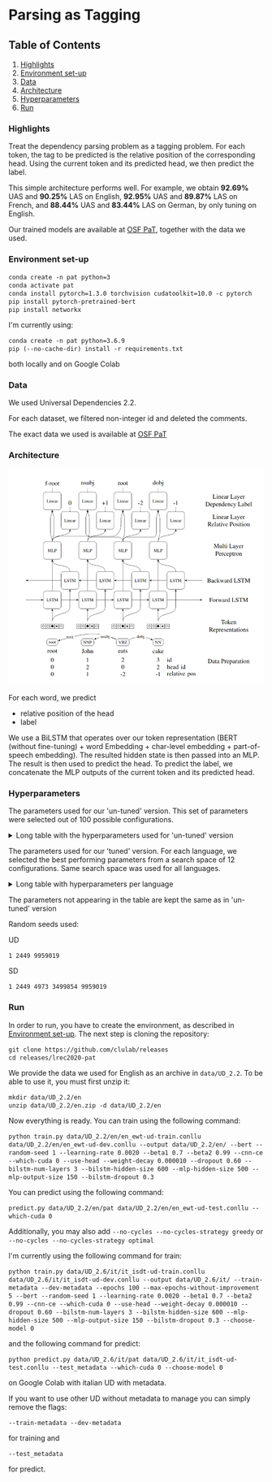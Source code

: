 # Parsing as Tagging

## Table of Contents
1. [Highlights](#highlights)
2. [Environment set-up](#environment_setup)
3. [Data](#data)
4. [Architecture](#architecture)
5. [Hyperparameters](#hyperparameters)
6. [Run](#run)

<a name="highlights"></a>
### Highlights
Treat the dependency parsing problem as a tagging problem. For each token, the tag to be predicted is the relative position of the corresponding head. Using the current token and its predicted head, we then predict the label.

This simple architecture performs well. For example, we obtain <b>92.69%</b> UAS and <b>90.25%</b> LAS on English, <b>92.95%</b> UAS and <b>89.87%</b> LAS on French, and <b>88.44%</b> UAS and <b>83.44%</b> LAS on German, by only tuning on English.


Our trained models are available at [OSF PaT](https://osf.io/xpr27/), together with the data we used.

<a name="environment_setup"></a>
### Environment set-up
```
conda create -n pat python=3
conda activate pat
conda install pytorch=1.3.0 torchvision cudatoolkit=10.0 -c pytorch
pip install pytorch-pretrained-bert
pip install networkx
```

I'm currently using:
```
conda create -n pat python=3.6.9
pip (--no-cache-dir) install -r requirements.txt
```
both locally and on Google Colab

<a name="data"></a>
### Data
We used Universal Dependencies 2.2.

For each dataset, we filtered non-integer id and deleted the comments.

The exact data we used is available at [OSF PaT](https://osf.io/xpr27/)

<a name="architecture"></a>
### Architecture
![Architecture](architecture.png)

For each word, we predict 
* relative position of the head
* label

We use a BiLSTM that operates over our token representation (BERT (without fine-tuning) + word Embedding + char-level embedding + part-of-speech embedding). The resulted hidden state is then passed into an MLP. The result is then used to predict the head. To predict the label, we concatenate the MLP outputs of the current token and its predicted head.


<a name="hyperparameters"></a>
### Hyperparameters

The parameters used for our 'un-tuned' version. This set of parameters were selected out of 100 possible configurations.

<details>
  <summary>Long table with the hyperparameters used for 'un-tuned' version</summary>

| Parameter                              | Value     |
|----------------------------------------|-----------|
| Early stopping                         | 3         |
| Batch size                             | 64        |
| CNN kernel size                        | 3         |
| CNN embedding size                     | 50        |
| CNN output size                        | 50        |
| Learning rate                          | 0.002     |
| &beta;<sub>1</sub>, &beta;<sub>2</sub> | 0.7, 0.99 |
| Dropout                                | 0.6       |
| Weight decay                           | 1e-5      |
| BiLSTM layers                          | 3         |
| BiLSTM hidden-size                     | 600       |
| BiLSTM dropout                         | 0.3       |
| MLP Hidden Layers                      | 500, 150  |
</details>

The parameters used for our 'tuned' version. For each language, we selected the best performing parameters from a search space of 12 configurations. Same search space was used for all languages.

<details>
  <summary>Long table with hyperparameters per language</summary>
  
|         | Learning rate | Dropout | MLP Hidden Layers |
|---------|---------------|---------|-------------------|
| ar      | 0.0025        | 0.50    | 400, 150          |
| bu      | 0.0025        | 0.50    | 400, 150          |
| ca      | 0.0025        | 0.50    | 400, 150          |
| cs      | 0.0020        | 0.50    | 500, 150          |
| de      | 0.0020        | 0.55    | 500, 150          |
| en      | 0.0020        | 0.60    | 500, 150          |
| en (SD) | 0.0020        | 0.55    | 500, 150          |
| es      | 0.0020        | 0.50    | 500, 150          |
| et      | 0.0020        | 0.50    | 500, 150          |
| fr      | 0.0020        | 0.60    | 500, 150          |
| it      | 0.0020        | 0.55    | 500, 150          |
| ja      | 0.0025        | 0.50    | 400, 150          |
| nl      | 0.0025        | 0.50    | 400, 150          |
| no      | 0.0020        | 0.55    | 500, 150          |
| ro      | 0.0025        | 0.50    | 400, 150          |
| ru      | 0.0020        | 0.50    | 500, 150          |
</details>

The parameters not appearing in the table are kept the same as in 'un-tuned' version

Random seeds used:

UD
```
1 2449 9959019
```
SD
```
1 2449 4973 3499854 9959019
```

<a name="run"></a>
### Run
In order to run, you have to create the environment, as described in [Environment set-up](#environment_setup).
The next step is cloning the repository:
```
git clone https://github.com/clulab/releases
cd releases/lrec2020-pat
```
We provide the data we used for English as an archive in ```data/UD_2.2```. To be able to use it, you must first unzip it:
```
mkdir data/UD_2.2/en
unzip data/UD_2.2/en.zip -d data/UD_2.2/en
```

Now everything is ready. You can train using the following command:
```
python train.py data/UD_2.2/en/en_ewt-ud-train.conllu data/UD_2.2/en/en_ewt-ud-dev.conllu --output data/UD_2.2/en/ --bert --random-seed 1 --learning-rate 0.0020 --beta1 0.7 --beta2 0.99 --cnn-ce --which-cuda 0 --use-head --weight-decay 0.000010 --dropout 0.60 --bilstm-num-layers 3 --bilstm-hidden-size 600 --mlp-hidden-size 500 --mlp-output-size 150 --bilstm-dropout 0.3
```
You can predict using the following command:
```
predict.py data/UD_2.2/en/pat data/UD_2.2/en/en_ewt-ud-test.conllu --which-cuda 0
```
Additionally, you may also add ```--no-cycles --no-cycles-strategy greedy``` or ```--no-cycles --no-cycles-strategy optimal```

I'm currently using the following command for train:
```
python train.py data/UD_2.6/it/it_isdt-ud-train.conllu data/UD_2.6/it/it_isdt-ud-dev.conllu --output data/UD_2.6/it/ --train-metadata --dev-metadata --epochs 100 --max-epochs-without-improvement 5 --bert --random-seed 1 --learning-rate 0.0020 --beta1 0.7 --beta2 0.99 --cnn-ce --which-cuda 0 --use-head --weight-decay 0.000010 --dropout 0.60 --bilstm-num-layers 3 --bilstm-hidden-size 600 --mlp-hidden-size 500 --mlp-output-size 150 --bilstm-dropout 0.3 --choose-model 0
```
and the following command for predict:
```
python predict.py data/UD_2.6/it/pat data/UD_2.6/it/it_isdt-ud-test.conllu --test_metadata --which-cuda 0 --choose-model 0
```
on Google Colab with italian UD with metadata.

If you want to use other UD without metadata to manage you can simply remove the flags:
```
--train-metadata --dev-metadata
```
for training and
```
--test_metadata
```
for predict.
